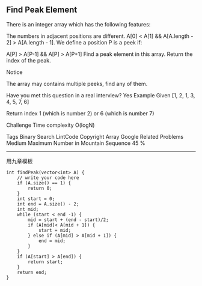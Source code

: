 ## Find Peak Element  ##

There is an integer array which has the following features:

The numbers in adjacent positions are different.
A[0] < A[1] && A[A.length - 2] > A[A.length - 1].
We define a position P is a peek if:

A[P] > A[P-1] && A[P] > A[P+1]
Find a peak element in this array. Return the index of the peak.

 Notice

The array may contains multiple peeks, find any of them.

Have you met this question in a real interview? Yes
Example
Given [1, 2, 1, 3, 4, 5, 7, 6]

Return index 1 (which is number 2) or 6 (which is number 7)

Challenge 
Time complexity O(logN)

Tags 
Binary Search LintCode Copyright Array Google
Related Problems 
Medium Maximum Number in Mountain Sequence 45 %

----------
用九章模板

	int findPeak(vector<int> A) {
	    // write your code here
	    if (A.size() == 1) {
	        return 0;
	    }
	    int start = 0;
	    int end = A.size() - 2;
	    int mid;
	    while (start < end -1) {
	        mid = start + (end - start)/2;
	        if (A[mid]< A[mid + 1]) {
	            start = mid;
	        } else if (A[mid] > A[mid + 1]) {
	            end = mid;
	        }
	    }
	    if (A[start] > A[end]) {
	        return start;
	    }
	    return end;
	}